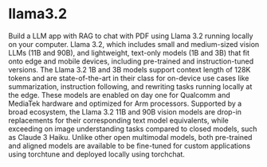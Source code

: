 # llama3.2
Build a LLM app with RAG to chat with PDF using Llama 3.2 running locally on your computer.
Llama 3.2, which includes small and medium-sized vision LLMs (11B and 90B), and lightweight, text-only models (1B and 3B) that fit onto edge and mobile devices, including pre-trained and instruction-tuned versions.
The Llama 3.2 1B and 3B models support context length of 128K tokens and are state-of-the-art in their class for on-device use cases like summarization, instruction following, and rewriting tasks running locally at the edge. These models are enabled on day one for Qualcomm and MediaTek hardware and optimized for Arm processors.
Supported by a broad ecosystem, the Llama 3.2 11B and 90B vision models are drop-in replacements for their corresponding text model equivalents, while exceeding on image understanding tasks compared to closed models, such as Claude 3 Haiku. Unlike other open multimodal models, both pre-trained and aligned models are available to be fine-tuned for custom applications using torchtune and deployed locally using torchchat.

